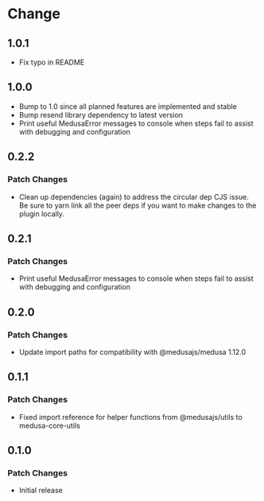 # Change 

## 1.0.1

- Fix typo in README

## 1.0.0

- Bump to 1.0 since all planned features are implemented and stable
- Bump resend library dependency to latest version
- Print useful MedusaError messages to console when steps fail to assist with debugging and configuration

## 0.2.2

### Patch Changes

- Clean up dependencies (again) to address the circular dep CJS issue.  Be sure to yarn link all the peer deps if you want to make changes to the plugin locally.

## 0.2.1

### Patch Changes

- Print useful MedusaError messages to console when steps fail to assist with debugging and configuration

## 0.2.0

### Patch Changes

- Update import paths for compatibility with @medusajs/medusa 1.12.0

## 0.1.1

### Patch Changes

- Fixed import reference for helper functions from @medusajs/utils to medusa-core-utils

## 0.1.0

### Patch Changes

- Initial release

